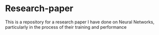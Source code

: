 # Research-paper
This is a repository for a research paper I have done on Neural Networks, particularly in the process of their training and performance
